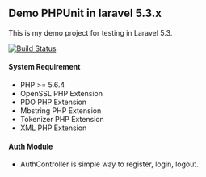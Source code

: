 ## Demo PHPUnit in laravel 5.3.x

This is my demo project for testing in Laravel 5.3.

[![Build Status](https://travis-ci.org/huukimit/testinglaravel.svg?branch=master)](https://travis-ci.org/huukimit/testinglaravel)

#### System Requirement
- PHP >= 5.6.4
- OpenSSL PHP Extension
- PDO PHP Extension
- Mbstring PHP Extension
- Tokenizer PHP Extension
- XML PHP Extension

#### Auth Module
- AuthController is simple way to register, login, logout.
